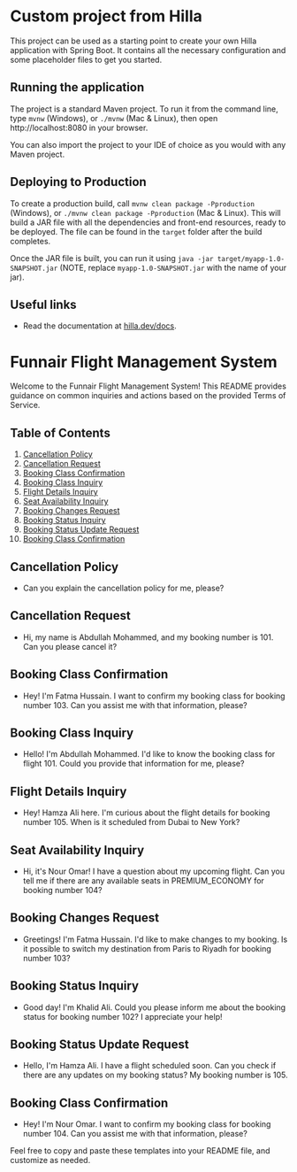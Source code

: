 # Custom project from Hilla

This project can be used as a starting point to create your own Hilla application with Spring Boot.
It contains all the necessary configuration and some placeholder files to get you started.

## Running the application

The project is a standard Maven project. To run it from the command line,
type `mvnw` (Windows), or `./mvnw` (Mac & Linux), then open
http://localhost:8080 in your browser.

You can also import the project to your IDE of choice as you would with any
Maven project.

## Deploying to Production

To create a production build, call `mvnw clean package -Pproduction` (Windows),
or `./mvnw clean package -Pproduction` (Mac & Linux).
This will build a JAR file with all the dependencies and front-end resources,
ready to be deployed. The file can be found in the `target` folder after the build completes.

Once the JAR file is built, you can run it using
`java -jar target/myapp-1.0-SNAPSHOT.jar` (NOTE, replace
`myapp-1.0-SNAPSHOT.jar` with the name of your jar).


## Useful links

- Read the documentation at [hilla.dev/docs](https://hilla.dev/docs/).


# Funnair Flight Management System

Welcome to the Funnair Flight Management System! This README provides guidance on common inquiries and actions based on the provided Terms of Service.

## Table of Contents
1. [Cancellation Policy](#cancellation-policy)
2. [Cancellation Request](#cancellation-request)
3. [Booking Class Confirmation](#booking-class-confirmation)
4. [Booking Class Inquiry](#booking-class-inquiry)
5. [Flight Details Inquiry](#flight-details-inquiry)
6. [Seat Availability Inquiry](#seat-availability-inquiry)
7. [Booking Changes Request](#booking-changes-request)
8. [Booking Status Inquiry](#booking-status-inquiry)
9. [Booking Status Update Request](#booking-status-update-request)
10. [Booking Class Confirmation](#booking-class-confirmation-1)

## Cancellation Policy
- Can you explain the cancellation policy for me, please?

## Cancellation Request
- Hi, my name is Abdullah Mohammed, and my booking number is 101. Can you please cancel it?

## Booking Class Confirmation
- Hey! I'm Fatma Hussain. I want to confirm my booking class for booking number 103. Can you assist me with that information, please?

## Booking Class Inquiry
- Hello! I'm Abdullah Mohammed. I'd like to know the booking class for flight 101. Could you provide that information for me, please?

## Flight Details Inquiry
- Hey! Hamza Ali here. I'm curious about the flight details for booking number 105. When is it scheduled from Dubai to New York?

## Seat Availability Inquiry
- Hi, it's Nour Omar! I have a question about my upcoming flight. Can you tell me if there are any available seats in PREMIUM_ECONOMY for booking number 104?

## Booking Changes Request
- Greetings! I'm Fatma Hussain. I'd like to make changes to my booking. Is it possible to switch my destination from Paris to Riyadh for booking number 103?

## Booking Status Inquiry
- Good day! I'm Khalid Ali. Could you please inform me about the booking status for booking number 102? I appreciate your help!

## Booking Status Update Request
- Hello, I'm Hamza Ali. I have a flight scheduled soon. Can you check if there are any updates on my booking status? My booking number is 105.

## Booking Class Confirmation
- Hey! I'm Nour Omar. I want to confirm my booking class for booking number 104. Can you assist me with that information, please?

Feel free to copy and paste these templates into your README file, and customize as needed.

